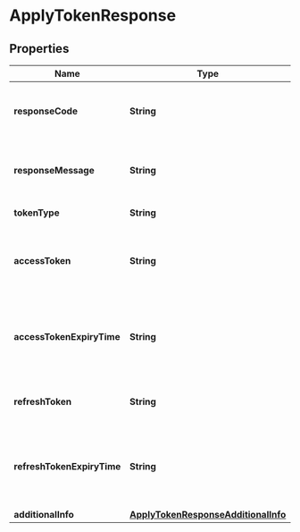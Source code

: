 

# ApplyTokenResponse


## Properties

| Name | Type | Description | Notes |
|------------ | ------------- | ------------- | -------------|
|**responseCode** | **String** | Response code. Refer to https://dashboard.dana.id/api-docs/read/110#HTML-ApplyToken-ResponseCodeandMessage |  |
|**responseMessage** | **String** | Response message. Refer to https://dashboard.dana.id/api-docs/read/110#HTML-ApplyToken-ResponseCodeandMessage |  |
|**tokenType** | **String** | Token type. Present if successfully processed |  [optional] |
|**accessToken** | **String** | This token is called Customer Token that will be used as a parameter on header in other API “Authorization-Customer”. Present if successfully processed |  |
|**accessTokenExpiryTime** | **String** | Expiry time for access token was given to user, in format YYYY-MM-DDTHH:mm:ss+07:00. Time must be in GMT+7 (Jakarta time). Present if successfully processed |  [optional] |
|**refreshToken** | **String** | This token is used for refresh session if existing token has been expired. Present if successfully processed |  [optional] |
|**refreshTokenExpiryTime** | **String** | Expiry time for refresh token was given to user, in format YYYY-MM-DDTHH:mm:ss+07:00. Time must be in GMT+7 (Jakarta time). Present if successfully processed |  [optional] |
|**additionalInfo** | [**ApplyTokenResponseAdditionalInfo**](ApplyTokenResponseAdditionalInfo.md) | Additional information |  [optional] |



